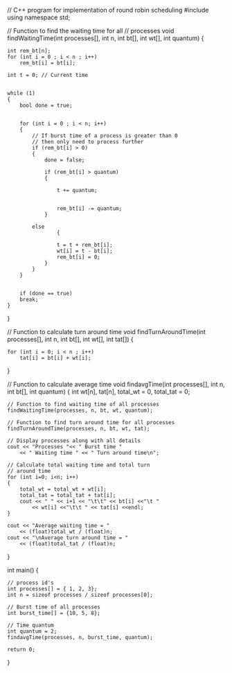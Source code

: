 // C++ program for implementation of round robin scheduling
#include<iostream>
using namespace std;

// Function to find the waiting time for all
// processes
void findWaitingTime(int processes[], int n,
			int bt[], int wt[], int quantum)
{
	
	int rem_bt[n];
	for (int i = 0 ; i < n ; i++)
		rem_bt[i] = bt[i];

	int t = 0; // Current time

	
	while (1)
	{
		bool done = true;

		
		for (int i = 0 ; i < n; i++)
		{
			// If burst time of a process is greater than 0
			// then only need to process further
			if (rem_bt[i] > 0)
			{
				done = false; 

				if (rem_bt[i] > quantum)
				{
					
					t += quantum;

					
					rem_bt[i] -= quantum;
				}

			else
					{
					
					t = t + rem_bt[i];
					wt[i] = t - bt[i];
					rem_bt[i] = 0;
				}
			}
		}


		if (done == true)
		break;
	}
}

// Function to calculate turn around time
void findTurnAroundTime(int processes[], int n,
						int bt[], int wt[], int tat[])
{

	for (int i = 0; i < n ; i++)
		tat[i] = bt[i] + wt[i];
}

// Function to calculate average time
void findavgTime(int processes[], int n, int bt[],
									int quantum)
{
	int wt[n], tat[n], total_wt = 0, total_tat = 0;

	// Function to find waiting time of all processes
	findWaitingTime(processes, n, bt, wt, quantum);

	// Function to find turn around time for all processes
	findTurnAroundTime(processes, n, bt, wt, tat);

	// Display processes along with all details
	cout << "Processes "<< " Burst time "
		<< " Waiting time " << " Turn around time\n";

	// Calculate total waiting time and total turn
	// around time
	for (int i=0; i<n; i++)
	{
		total_wt = total_wt + wt[i];
		total_tat = total_tat + tat[i];
		cout << " " << i+1 << "\t\t" << bt[i] <<"\t "
			<< wt[i] <<"\t\t " << tat[i] <<endl;
	}

	cout << "Average waiting time = "
		<< (float)total_wt / (float)n;
	cout << "\nAverage turn around time = "
		<< (float)total_tat / (float)n;
}

int main()
{

	// process id's
	int processes[] = { 1, 2, 3};
	int n = sizeof processes / sizeof processes[0];

	// Burst time of all processes
	int burst_time[] = {10, 5, 8};

	// Time quantum
	int quantum = 2;
	findavgTime(processes, n, burst_time, quantum);

	return 0;
}
